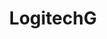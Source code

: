 ---
title: LogitechG
crosslinks:
- LogitechRGB
- G502MasterRace
- MouseReview
- me_irl
- hotas
- pcmasterrace
- Windows10
- headphones
- pcgamingtechsupport
---